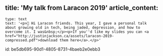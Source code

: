 title: 'My talk from Laracon 2019'
article_content:
  -
    type: text
    text: '<p>👋 Hi Laracon friends. This year, I gave a personal talk about growing old in tech, being jaded, depression, and how to overcome it. I was&nbsp;</p><p>If you''d like my slides you can <a href="http://justinjackson.ca/assets/laracon-2019-compressed.pdf">download them here</a>.</p>'
id: be5db695-90d1-4805-8731-4baeb2e0ebb3
